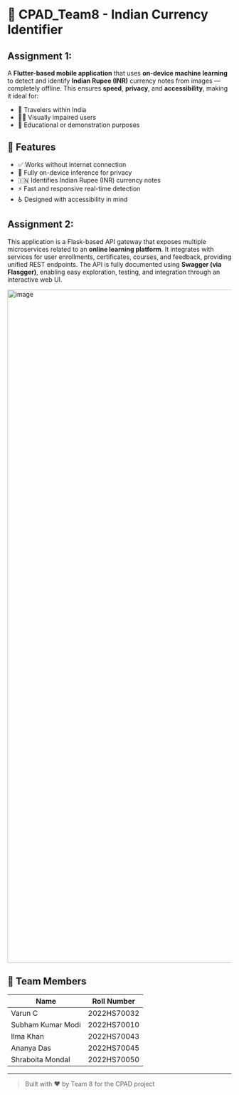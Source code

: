 # 💱 CPAD_Team8 - Indian Currency Identifier

## Assignment 1:
A **Flutter-based mobile application** that uses **on-device machine learning** to detect and identify **Indian Rupee (INR)** currency notes from images — completely offline. This ensures **speed**, **privacy**, and **accessibility**, making it ideal for:

- 🧳 Travelers within India  
- 🧑‍🦯 Visually impaired users  
- 🧪 Educational or demonstration purposes  

## 🚀 Features

- ✅ Works without internet connection  
- 🔐 Fully on-device inference for privacy  
- 🇮🇳 Identifies Indian Rupee (INR) currency notes  
- ⚡ Fast and responsive real-time detection  
- ♿ Designed with accessibility in mind

## Assignment 2:
This application is a Flask-based API gateway that exposes multiple microservices related to an **online learning platform**. It integrates with services for user enrollments, certificates, courses, and feedback, providing unified REST endpoints. The API is fully documented using **Swagger (via Flasgger)**, enabling easy exploration, testing, and integration through an interactive web UI.

<img width="1510" alt="image" src="https://github.com/user-attachments/assets/c55ded56-90ee-42ec-ae42-e124eea74d08" />


## 👥 Team Members

| Name               | Roll Number     |
|--------------------|-----------------|
| Varun C            | 2022HS70032     |
| Subham Kumar Modi  | 2022HS70010     |
| Ilma Khan          | 2022HS70043     |
| Ananya Das         | 2022HS70045     |
| Shraboita Mondal   | 2022HS70050     |

---

> Built with ❤️ by Team 8 for the CPAD project
